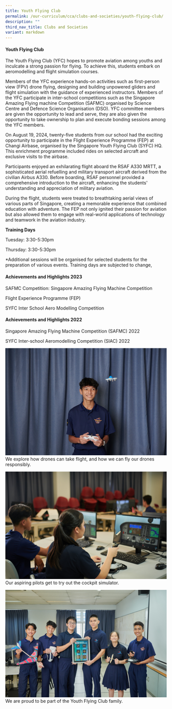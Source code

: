 ```yaml
---
title: Youth Flying Club
permalink: /our-curriculum/cca/clubs-and-societies/youth-flying-club/
description: ""
third_nav_title: Clubs and Societies
variant: markdown
---
```

#### Youth Flying Club

The Youth Flying Club (YFC) hopes to promote aviation among youths and inculcate a strong passion for flying. To achieve this, students embark on aeromodelling and flight simulation courses.

Members of the YFC experience hands-on activities such as first-person view (FPV) drone flying, designing and building unpowered gliders and flight simulation with the guidance of experienced instructors. Members of the YFC participate in inter-school competitions such as the Singapore Amazing Flying machine Competition (SAFMC) organised by Science Centre and Defence Science Organisation (DSO). YFC committee members are given the opportunity to lead and serve, they are also given the opportunity to take ownership to plan and execute bonding sessions among the YFC members.

         
On August 19, 2024, twenty-five students from our school had the exciting opportunity to participate in the Flight Experience Programme (FEP) at Changi Airbase, organised by the Singapore Youth Flying Club (SYFC) HQ. This enrichment programme included rides on selected aircraft and exclusive visits to the airbase.

Participants enjoyed an exhilarating flight aboard the RSAF A330 MRTT, a sophisticated aerial refuelling and military transport aircraft derived from the civilian Airbus A330. Before boarding, RSAF personnel provided a comprehensive introduction to the aircraft, enhancing the students' understanding and appreciation of military aviation.

During the flight, students were treated to breathtaking aerial views of various parts of Singapore, creating a memorable experience that combined education with adventure. The FEP not only ignited their passion for aviation but also allowed them to engage with real-world applications of technology and teamwork in the aviation industry.

**Training Days**

Tuesday: 3:30-5:30pm

Thursday: 3:30-5:30pm

\*Additional sessions will be organised for selected students for the preparation of various events. Training days are subjected to change,


#### Achievements and Highlights 2023

SAFMC Competition: Singapore Amazing Flying Machine Competition
    
Flight Experience Programme (FEP)
   
SYFC Inter School Aero Modelling Competition
    
#### Achievements and Highlights 2022

Singapore Amazing Flying Machine Competition (SAFMC) 2022

SYFC Inter-school Aeromodelling Competition (SIAC) 2022

![](/images/CCAs/Youth%20Flying%20Club/WGS_264.jpg)
We explore how drones can take flight, and how we can fly our drones responsibly.

![](/images/CCAs/Youth%20Flying%20Club/WGS_265%20(2).jpg)
Our aspiring pilots get to try out the cockpit simulator.

![](/images/CCAs/Youth%20Flying%20Club/WGS_268%20(2).jpg)
We are proud to be part of the Youth Flying Club family.